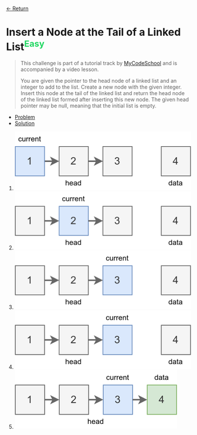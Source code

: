 [&larr; Return](https://hanggrian.github.io/grind-hackerrank/)

# Insert a Node at the Tail of a Linked List<sup style="color: rgb(32, 215, 97);">Easy</sup>

> This challenge is part of a tutorial track by [MyCodeSchool](http://www.youtube.com/mycodeschool)
  and is accompanied by a video lesson.
>
> You are given the pointer to the head node of a linked list and an integer to
  add to the list. Create a new node with the given integer. Insert this node at
  the tail of the linked list and return the head node of the linked list formed
  after inserting this new node. The given head pointer may be null, meaning
  that the initial list is empty.

- [Problem](https://www.hackerrank.com/challenges/insert-a-node-at-the-tail-of-a-linked-list/)
- [Solution](https://github.com/hanggrian/grind-hackerrank/blob/main/algorithms/src/main/java/ds/InsertANodeAtTheTailOfALinkedList.java)

1.  ![](https://github.com/hanggrian/grind-hackerrank/raw/assets/algorithms/ds/insert-a-node-at-the-tail-of-a-linked-list1.svg)
1.  ![](https://github.com/hanggrian/grind-hackerrank/raw/assets/algorithms/ds/insert-a-node-at-the-tail-of-a-linked-list2.svg)
1.  ![](https://github.com/hanggrian/grind-hackerrank/raw/assets/algorithms/ds/insert-a-node-at-the-tail-of-a-linked-list3.svg)
1.  ![](https://github.com/hanggrian/grind-hackerrank/raw/assets/algorithms/ds/insert-a-node-at-the-tail-of-a-linked-list4.svg)
1.  ![](https://github.com/hanggrian/grind-hackerrank/raw/assets/algorithms/ds/insert-a-node-at-the-tail-of-a-linked-list5.svg)
